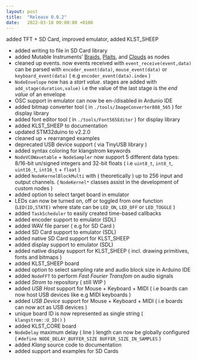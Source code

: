 ```yaml
---
layout: post
title:  "Release 0.0.2"
date:   2022-03-18 00:00:00 +0100
---
```


added TFT + SD Card, improved emulator, added KLST_SHEEP

- added writing to file in SD Card library
- added Mutable Instruments’ [Braids](https://mutable-instruments.net/modules/braids/), [Plaits](https://mutable-instruments.net/modules/plaits/), and [Clouds](https://mutable-instruments.net/modules/clouds/) as nodes
- cleaned up events. now events received with `event_receive(event,data)` can be parsed with `encoder_event(data)`, `mouse_event(data)` or `keyboard_event(data)` ( e.g `encoder_event(data).index` )
- `NodeEnvelope` now has a *start value*. stages are added with `add_stage(duration,value)` i.e the value of the last stage is the *end value*    of an envelope
- OSC support in emulator can now be en-/disabled in Ardunio IDE
- added bitmap converter tool ( in `./tools/ImageConverter888_565` ) for display library
- added font editor tool ( in `./tools/Font565Editor` ) for display library
- added KLST_SHEEP to documentation
- updated STM32duino to v2.2.0
- cleaned up + rearranged examples
- deprecated USB device support ( via TinyUSB library ) 
- added syntax coloring for klangstrom keywords
- `NodeVCOWavetable` + `NodeSampler` now support 5 different data types: 8/16-bit un/signed integers and 32-bit floats ( i.e `uint8_t`, `int8_t`, `uint16_t`, `int16_t` + `float` )
- added `NodeKernelBlockMulti` with ( theoretically ) up to 256 input and output channels. ( `NodeKernel*` classes assist in the development of custom nodes )
- added option to select target board in emulator
- LEDs can now be turned on, off or toggled from one function (`LED(ID,STATE)` where state can be `LED_ON`, `LED_OFF` or `LED_TOGGLE` )
- added `TaskScheduler` to easily created time-based callbacks
- added encoder support to emulator (SDL)
- added WAV file parser ( e.g for SD Card )
- added SD Card support to emulator (SDL)
- added native SD Card support for KLST_SHEEP
- added display support to emulator (SDL)
- added native display support for KLST_SHEEP ( incl. drawing primitives, fonts and bitmaps )
- added KLST_SHEEP board
- added option to select sampling rate and audio block size in Arduino IDE
- added `NodeFFT` to perform *Fast Fourier Transfom* on audio signals
- added *Strom* to repository ( still WIP )
- added *USB Host* support for Mouse + Keyboard + MIDI ( i.e boards can now host USB devices like e.g MIDI keyboards )
- added *USB Device* support for Mouse + Keyboard + MIDI ( i.e boards can now act as USB devices )
- unique board ID is now represented as single string ( `klangstrom::U_ID()` )
- added KLST_CORE board
- `NodeDelay` maximum delay ( line ) length can now be globally configured ( `#define NODE_DELAY_BUFFER_SIZE BUFFER_SIZE_IN_SAMPLES` )
- added *Klang* source code to documentation
- added support and examples for SD Cards
